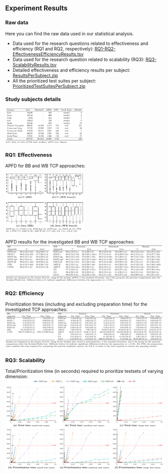 Experiment Results
----------------

### Raw data
Here you can find the raw data used in our statistical analysis.

 - Data used for the research questions related to effectiveness and efficiency (RQ1 and RQ2, respectively): [RQ1-RQ2-EffectivenessEfficiencyResults.tsv](RQ1-RQ2-EffectivenessEfficiencyResults.tsv)
 - Data used for the research question related to scalability (RQ3): [RQ3-ScalabilityResults.tsv](RQ3-ScalabilityResults.tsv)
 - Detailed effectiveness and efficiency results per subject: [ResultsPerSubject.zip](results_per_subject.zip)
 - All the prioritized test suites per subject: [PrioritizedTestSuitesPerSubject.zip](prioritized_per_subject.zip)
 
### Study subjects details
<img src="img/tab_subjects.png" width="50%">

### RQ1: Effectiveness
APFD for BB and WB TCP approaches:

<img src="img/boxplots_apfd.png" width="50%">

APFD results for the investigated BB and WB TCP approaches:
<img src="img/tab_apfd.png" width="100%">

### RQ2: Efficiency
Prioritization times (including and excluding preparation time) for the investigated TCP approaches:
<img src="img/tab_time.png" width="100%">

### RQ3: Scalability
Total/Prioritization time (in seconds) required to prioritize testsets of varying dimension:
<img src="img/plots_scalability.png" width="100%">
